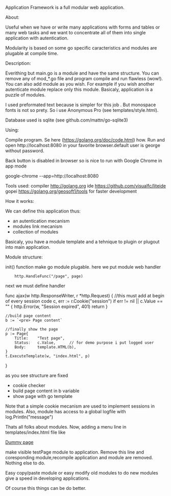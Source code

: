 Application Framework is a full modular web application.

About:

Useful when we have or write many applications with forms and tables or many web tasks and we want to concentrate all of them into single application with autentication.

Modularity is based on some go specific caracteristics and modules are plugable at compile time.

Description:

Everithing but main.go is a module and have the same structure. You can remove any of mod_*.go file and program compile and run flawless (wow!). You can also add module as you wish. For example if you wish another autenticate module replace only this module.
Basicaly, application is a puzzle of modules.

I used preformated text because is simpler for this job . But monospace fonts is not so prety. So i use Anonymous Pro (see templates/style.html).

Database used is sqlite (see github.com/mattn/go-sqlite3)

Using:

Compile program. Se here (https://golang.org/doc/code.html) how.
Run and open http://localhost:8080 in your favorite browser.default user is george without password.

Back button is disabled in browser so is nice to run with Google Chrome in app mode

google-chrome --app=http://localhost:8080

Tools used:
compiler http://golang.org
ide      https://github.com/visualfc/liteide
gopei    https://golang.org/geosoft1/tools for faster development

How it works:

We can define this application thus:
- an autentication mecanism
- modules link mecanism
- collection of modules

Basicaly, you have a module template and a tehnique to plugin or plugout into
main application.

Module structure:

init() function make go module plugable. here we put module web handler

		http.HandleFunc("/page", page)
		
next we must define handler

func ajax(w http.ResponseWriter, r *http.Request) {
	//this must add at begin of every session code
	c, err := r.Cookie("session")
	if err != nil || c.Value == "" {
		http.Error(w, "Session expired", 401)
		return
	}

	//build page content
	b := `<pre> Page content`
	
	//finally show the page
	p := Page{
		Title:    "Test page",
		Status:   c.Value,		// for demo purpose i put logged user
		Body:     template.HTML(b),
	}
	t.ExecuteTemplate(w, "index.html", p)
}

as you see structure are fixed
- cookie checker
- build page content in b variable
- show page with go template

Note that a simple cookie mecanism are used to implement sessions in modules.
Also, module has access to a global logfile with log.Println("message")

Thats all folks about modules. Now, adding a menu line in templates/index.html file like

<a href="/testPage" >Dummy page</a> 

make visible testPage module to application. Remove this line and coresponding module,recompile application and module are removed. Nothing else to do.

Easy copy/paste module or easy modify old modules to do new modules give a speed in developing applications.

Of course this things can be do better.

